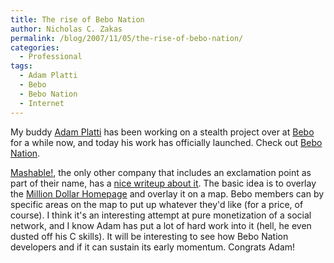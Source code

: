 ```yaml
---
title: The rise of Bebo Nation
author: Nicholas C. Zakas
permalink: /blog/2007/11/05/the-rise-of-bebo-nation/
categories:
  - Professional
tags:
  - Adam Platti
  - Bebo
  - Bebo Nation
  - Internet
---
```

My buddy <a title="Adam Platti" rel="external" href="http://www.adamplatti.net">Adam Platti</a> has been working on a stealth project over at <a title="Bebo" rel="external" href="http://www.bebo.com">Bebo</a> for a while now, and today his work has officially launched. Check out <a title="Bebo Nation" rel="external" href="http://www.bebonation.com">Bebo Nation</a>.

<a title="Mashable!" rel="external" href="http://mashable.com">Mashable!</a>, the only other company that includes an exclamation point as part of their name, has a <a title="Bebo Nation Launches: Million Dollar Homepage on a Map?" rel="external" href="http://mashable.com/2007/11/05/bebo-nation/">nice writeup about it</a>. The basic idea is to overlay the <a title="Million Dollar Homepage" rel="external" href="http://www.milliondollarhomepage.com/">Million Dollar Homepage</a> and overlay it on a map. Bebo members can by specific areas on the map to put up whatever they'd like (for a price, of course). I think it's an interesting attempt at pure monetization of a social network, and I know Adam has put a lot of hard work into it (hell, he even dusted off his C skills). It will be interesting to see how Bebo Nation developers and if it can sustain its early momentum. Congrats Adam!
